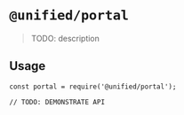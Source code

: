 <!-- @format -->

# `@unified/portal`

> TODO: description

## Usage

```
const portal = require('@unified/portal');

// TODO: DEMONSTRATE API
```
